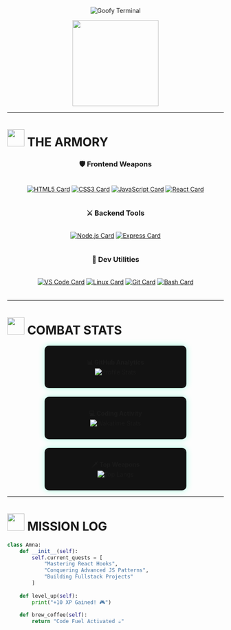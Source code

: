 <p align="center">
  <img src="https://readme-typing-svg.herokuapp.com?font=Comic+Sans+MS&size=30&duration=4000&pause=1000&color=00FFAA&background=121212&width=800&lines=Warning%3A+Professional+Goofball+Detected+%F0%9F%A4%A8;console.log(%22Hello+World%22)+%2F%2F+Pls+work;if(amnaCoding)+%7B+pizzaRequired+%3D+true+%7D;404%3A+Seriousness+Not+Found+%F0%9F%98%88" alt="Goofy Terminal">
</p>


<div align="center">
  <img src="https://media.giphy.com/media/L1R1tvI9svkIWwpVYr/giphy.gif" width="200">
</div>

---

# <img src="https://media.giphy.com/media/WUlplcMpOCEmTGBtBW/giphy.gif" width="40"> **THE ARMORY**

<div align="center">

### 🛡️ **Frontend Weapons**
<div style="display: flex; flex-wrap: wrap; gap: 10px; justify-content: center; margin: 20px 0;">

[![HTML5 Card](https://img.shields.io/badge/-HTML5-E44D26?style=for-the-badge&logo=html5&logoColor=white&labelColor=121212)](https://developer.mozilla.org/en-US/docs/Web/HTML)
[![CSS3 Card](https://img.shields.io/badge/-CSS3-264DE4?style=for-the-badge&logo=css3&logoColor=white&labelColor=121212)](https://developer.mozilla.org/en-US/docs/Web/CSS)
[![JavaScript Card](https://img.shields.io/badge/-JavaScript-F7DF1E?style=for-the-badge&logo=javascript&logoColor=black&labelColor=121212)](https://developer.mozilla.org/en-US/docs/Web/JavaScript)
[![React Card](https://img.shields.io/badge/-React-61DAFB?style=for-the-badge&logo=react&logoColor=black&labelColor=121212)](https://reactjs.org/)

</div>

### ⚔️ **Backend Tools**
<div style="display: flex; flex-wrap: wrap; gap: 10px; justify-content: center; margin: 20px 0;">

[![Node.js Card](https://img.shields.io/badge/-Node.js-339933?style=for-the-badge&logo=node.js&logoColor=white&labelColor=121212)](https://nodejs.org/)
[![Express Card](https://img.shields.io/badge/-Express-000000?style=for-the-badge&logo=express&logoColor=white&labelColor=121212)](https://expressjs.com/)

</div>

### 🧰 **Dev Utilities**
<div style="display: flex; flex-wrap: wrap; gap: 10px; justify-content: center; margin: 20px 0;">

[![VS Code Card](https://img.shields.io/badge/-VS_Code-007ACC?style=for-the-badge&logo=visual-studio-code&logoColor=white&labelColor=121212)](https://code.visualstudio.com/)
[![Linux Card](https://img.shields.io/badge/-Linux-FCC624?style=for-the-badge&logo=linux&logoColor=black&labelColor=121212)](https://www.linux.org/)
[![Git Card](https://img.shields.io/badge/-Git-F05032?style=for-the-badge&logo=git&logoColor=white&labelColor=121212)](https://git-scm.com/)
[![Bash Card](https://img.shields.io/badge/-Bash-4EAA25?style=for-the-badge&logo=gnu-bash&logoColor=white&labelColor=121212)](https://www.gnu.org/software/bash/)

</div>

</div>

---

# <img src="https://media.giphy.com/media/ZCN6F3FAkwsyOGU2RS/giphy.gif" width="40"> **COMBAT STATS**

<div align="center" style="display: flex; flex-wrap: wrap; justify-content: space-around; gap: 20px;">

<div style="background: #121212; border-radius: 10px; padding: 15px; width: 300px; box-shadow: 0 0 15px #00FFAA55;">
  
**📊 GitHub Analytics**  
![Profile Stats](https://github-readme-stats.vercel.app/api?username=Dev-Amna&show_icons=true&theme=radical&bg_color=121212&hide_border=true)

</div>

<div style="background: #121212; border-radius: 10px; padding: 15px; width: 300px; box-shadow: 0 0 15px #00FFAA55;">
  
**💻 Coding Activity**  
![Wakatime Stats](https://github-readme-stats.vercel.app/api/wakatime?username=Dev-Amna&theme=radical&bg_color=121212&hide_border=true&layout=compact)

</div>

<div style="background: #121212; border-radius: 10px; padding: 15px; width: 300px; box-shadow: 0 0 15px #00FFAA55;">
  
**🗡️ Top Weapons**  
![Top Langs](https://github-readme-stats.vercel.app/api/top-langs/?username=Dev-Amna&layout=compact&theme=radical&bg_color=121212&hide_border=true)

</div>

</div>

---

# <img src="https://media.giphy.com/media/l4KhT0lQdJtKJZVqE/giphy.gif" width="40"> **MISSION LOG**

```python
class Amna:
    def __init__(self):
        self.current_quests = [
            "Mastering React Hooks",
            "Conquering Advanced JS Patterns",
            "Building Fullstack Projects"
        ]
        
    def level_up(self):
        print("+10 XP Gained! 🎮")
        
    def brew_coffee(self):
        return "Code Fuel Activated ☕"
